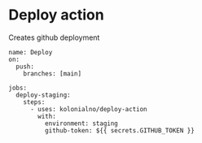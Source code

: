 # Deploy action

Creates github deployment

```
name: Deploy
on:
  push:
    branches: [main]

jobs:
  deploy-staging:
    steps:
      - uses: kolonialno/deploy-action
        with:
          environment: staging
          github-token: ${{ secrets.GITHUB_TOKEN }}
```